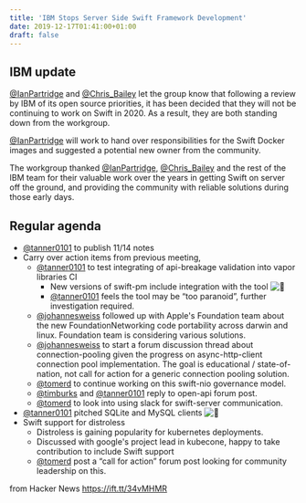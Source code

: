 ```yaml
---
title: 'IBM Stops Server Side Swift Framework Development'
date: 2019-12-17T01:41:00+01:00
draft: false
---
```


IBM update
----------

[@IanPartridge](https://forums.swift.org/u/ianpartridge) and [@Chris\_Bailey](https://forums.swift.org/u/chris_bailey) let the group know that following a review by IBM of its open source priorities, it has been decided that they will not be continuing to work on Swift in 2020. As a result, they are both standing down from the workgroup.

[@IanPartridge](https://forums.swift.org/u/ianpartridge) will work to hand over responsibilities for the Swift Docker images and suggested a potential new owner from the community.

The workgroup thanked [@IanPartridge](https://forums.swift.org/u/ianpartridge), [@Chris\_Bailey](https://forums.swift.org/u/chris_bailey) and the rest of the IBM team for their valuable work over the years in getting Swift on server off the ground, and providing the community with reliable solutions during those early days.

Regular agenda
--------------

*   [@tanner0101](https://forums.swift.org/u/tanner0101) to publish 11/14 notes
*   Carry over action items from previous meeting,
    *   [@tanner0101](https://forums.swift.org/u/tanner0101) to test integrating of api-breakage validation into vapor libraries CI
        *   New versions of swift-pm include integration with the tool ![:tada:](https://sjc5.discourse-cdn.com/swift/images/emoji/apple/tada.png?v=9 ":tada:")
        *   [@tanner0101](https://forums.swift.org/u/tanner0101) feels the tool may be “too paranoid”, further investigation required.
    *   [@johannesweiss](https://forums.swift.org/u/johannesweiss) followed up with Apple's Foundation team about the new FoundationNetworking code portability across darwin and linux. Foundation team is considering various solutions.
    *   [@johannesweiss](https://forums.swift.org/u/johannesweiss) to start a forum discussion thread about connection-pooling given the progress on async-http-client connection pool implementation. The goal is educational / state-of-nation, not call for action for a generic connection pooling solution.
    *   [@tomerd](https://forums.swift.org/u/tomerd) to continue working on this swift-nio governance model.
    *   [@timburks](https://forums.swift.org/u/timburks) and [@tanner0101](https://forums.swift.org/u/tanner0101) reply to open-api forum post.
    *   [@tomerd](https://forums.swift.org/u/tomerd) to look into using slack for swift-server communication.
*   [@tanner0101](https://forums.swift.org/u/tanner0101) pitched SQLite and MySQL clients ![:tada:](https://sjc5.discourse-cdn.com/swift/images/emoji/apple/tada.png?v=9 ":tada:")
*   Swift support for distroless
    *   Distroless is gaining popularity for kubernetes deployments.
    *   Discussed with google's project lead in kubecone, happy to take contribution to include Swift support
    *   [@tomerd](https://forums.swift.org/u/tomerd) post a “call for action” forum post looking for community leadership on this.

  
  
from Hacker News https://ift.tt/34vMHMR